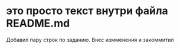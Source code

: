 # это просто текст внутри файла README.md

Добавил пару строк по заданию.
Внес измменения и закоммитил